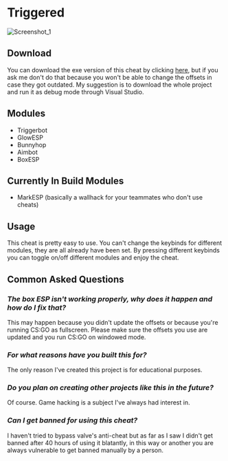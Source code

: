 # Triggered

![Screenshot_1](https://user-images.githubusercontent.com/66463744/135653293-0ff3440e-d2b1-4e39-b687-22798475fced.png)

## **Download**
You can download the exe version of this cheat by clicking [here](https://github.com/idanii/Triggered/releases), but if you ask me don't do that because you won't be able to change the offsets in case they got outdated. My suggestion is to download the whole project and run it as debug mode through Visual Studio.

## **Modules**
* Triggerbot
* GlowESP
* Bunnyhop
* Aimbot
* BoxESP


## **Currently In Build Modules**
* MarkESP (basically a wallhack for your teammates who don't use cheats)

## **Usage**
This cheat is pretty easy to use.
You can't change the keybinds for different modules, they are all already have been set.
By pressing different keybinds you can toggle on/off different modules and enjoy the cheat.

## **Common Asked Questions**
### *The box ESP isn't working properly, why does it happen and how do I fix that?*
This may happen because you didn't update the offsets or because you're running CS:GO as fullscreen.
Please make sure the offsets you use are updated and you run CS:GO on windowed mode.

### *For what reasons have you built this for?*
The only reason I've created this project is for educational purposes.

### *Do you plan on creating other projects like this in the future?*
Of course. Game hacking is a subject I've always had interest in.

### *Can I get banned for using this cheat?*
I haven't tried to bypass valve's anti-cheat but as far as I saw I didn't get banned after 40 hours of using it blatantly, in this way or another you are always vulnerable to get banned manually by a person.
